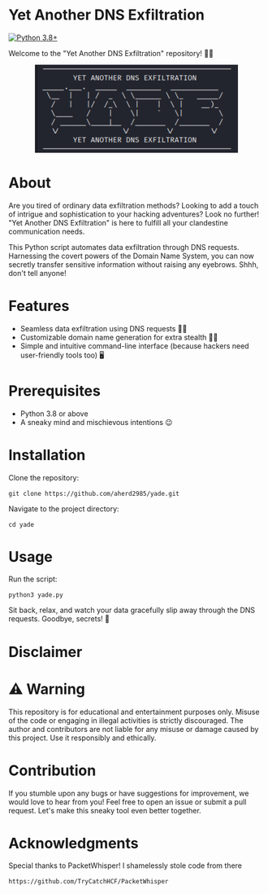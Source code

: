 # Yet Another DNS Exfiltration

[![Python 3.8+](https://img.shields.io/badge/Python-3.8%2B-blue.svg)](https://www.python.org/downloads/release/python-382/)

Welcome to the "Yet Another DNS Exfiltration" repository! 🕵️‍♂️
<p align="center">
  <img src="https://github.com/aherd2985/yade/raw/main/yade.png" alt="Yet Another DNS Exfiltration" width="400">
</p>

# About

Are you tired of ordinary data exfiltration methods? Looking to add a touch of intrigue and sophistication to your hacking adventures? Look no further! "Yet Another DNS Exfiltration" is here to fulfill all your clandestine communication needs.

This Python script automates data exfiltration through DNS requests. Harnessing the covert powers of the Domain Name System, you can now secretly transfer sensitive information without raising any eyebrows. Shhh, don't tell anyone!

# Features

+ Seamless data exfiltration using DNS requests 🕵️‍♀️
+ Customizable domain name generation for extra stealth 🕵️‍♂️
+ Simple and intuitive command-line interface (because hackers need user-friendly tools too) 🖥️

# Prerequisites

+ Python 3.8 or above
+ A sneaky mind and mischievous intentions 😉

# Installation

Clone the repository:

    git clone https://github.com/aherd2985/yade.git

Navigate to the project directory:

    cd yade

# Usage

Run the script:

    python3 yade.py

Sit back, relax, and watch your data gracefully slip away through the DNS requests. Goodbye, secrets! 👋

# Disclaimer

# ⚠️ Warning
This repository is for educational and entertainment purposes only. Misuse of the code or engaging in illegal activities is strictly discouraged. The author and contributors are not liable for any misuse or damage caused by this project. Use it responsibly and ethically.

# Contribution

If you stumble upon any bugs or have suggestions for improvement, we would love to hear from you! Feel free to open an issue or submit a pull request. Let's make this sneaky tool even better together.

# Acknowledgments

Special thanks to PacketWhisper! I shamelessly stole code from there

    https://github.com/TryCatchHCF/PacketWhisper
  
